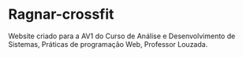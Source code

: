 # Ragnar-crossfit
Website criado para a AV1 do Curso de Análise e Desenvolvimento de Sistemas, Práticas de programação Web, Professor Louzada.
